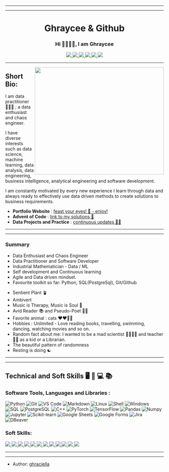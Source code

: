 
<!--
**ghraciella/ghraciella** is a ✨ _special_ ✨ repository because its `README.md` (this file) appears on your GitHub profile.

Here are some ideas to get you started:

- 🔭 I’m currently working on ...
- 🌱 I’m currently learning ...
- 👯 I’m looking to collaborate on ...
- 🤔 I’m looking for help with ...
- 💬 Ask me about ...
- 📫 How to reach me: ...
- 😄 Pronouns: ...
- ⚡ Fun fact: ...


-->

<!--

Contact Links

<span style="display:block;text-align:center">[![Linkedin](https://img.shields.io/badge/-LinkedIn-blue?style=plastic&logo=Linkedin&logoColor=white&link=https://www.linkedin.com/in/grace-anulika-eze-data-unicorn/)](https://www.linkedin.com/in/grace-anulika-eze-data-unicorn/)</span>
<span style="display:block;text-align:center">[![Xing](https://img.shields.io/badge/Xing-teal?style=plastic&logo=Xing&logoColor=light-green&link=https://www.xing.com/profile/Grace_Eze2/cv)](https://www.xing.com/profile/Grace_Eze2/cv)</span>
<span style="display:block;text-align:center">[![Gmail](https://img.shields.io/badge/-Gmail-red?style=plastic&logo=Gmail&logoColor=white)](mailto:grace.anulikaeze@gmail.com)</span>
<span style="display:block;text-align:center">[![GitHuB](https://img.shields.io/badge/github-%23181717.svg?style=plastic&logo=github&logoColor=white&link=https://github.com/ghraciella)](https://github.com/ghraciella)</span>
<span style="display:block;text-align:center">[![Kaggle](https://img.shields.io/badge/-Kaggle-blue?style=plastic&logo=Kaggle&logoColor=black&link=https://www.kaggle.com/graceeze)](https://www.kaggle.com/graceeze)</span>

-->





---
---
# <div align="center"> Ghraycee & Github </div>


### <div align="center"> Hi 👋🏾👋🏾, I am Ghraycee </div>

<!--

- add social network badges using shields.io, to redirect to respective socials when its clicked on
kaggle-icon.svg
-->



<div align="center">
  <a href="https://www.linkedin.com/in/grace-anulika-eze-data-practitioner/">
    <img src="https://img.shields.io/badge/-LinkedIn-blue?style=plastic&logo=Linkedin&logoColor=white"/>
  </a>
  <a href="https://www.xing.com/profile/Grace_Eze2/cv">
    <img src="https://img.shields.io/badge/Xing-teal?style=plastic&logo=Xing&logoColor=light-green&link=https://www.xing.com/profile/Grace_Eze2/cv"/>
  </a> 
  <a href="mailto:grace.anulikaeze@gmail.com">
    <img src="https://img.shields.io/badge/-Gmail-red?style=plastic&logo=Gmail&logoColor=white"/>
  </a>
  <a href="https://github.com/ghraciella">
    <img src="https://img.shields.io/badge/github-%23181717.svg?style=plastic&logo=github&logoColor=white&link=https://github.com/ghraciella"/>
  </a>
  <a href="https://ghraciella.github.io/">
    <img src="https://img.shields.io/badge/-Portfolio%20Website-yellow?style=plastic&logo=Portfolio%20Website&logoColor=brown&link=https://ghraciella.github.io/"/>
  </a>
  <a href="https://www.kaggle.com/graceeze">
    <img src="https://img.shields.io/badge/-Kaggle-blue?style=plastic&logo=Kaggle&logoColor=black&link=https://www.kaggle.com/graceeze"/>
  </a>
</div>



---

<img src="https://media1.giphy.com/media/v1.Y2lkPTc5MGI3NjExY2E0ZTM3YTUzZTA4ZDVmMGJlMWRiMTgxMGVjNDMzZGU4NGU3OWEzYyZjdD1n/RbDKaczqWovIugyJmW/giphy.gif" align="right" width=410 height=340>



## Short Bio: 


I am data practitioner 👩🏾‍💻 ; a data enthusiast and chaos engineer.

I have diverse interests such as data science, machine learning, data analysis, data engineering, business intelligence, analytical engineering and software development. 

I am constantly motivated by every new experience I learn through data and always ready to effectively use data driven methods to create solutions to business requirements.

* __Portfolio Website__ : [feast your eyes! 🥰 - enjoy!](https://ghraciella.github.io/)
* __Advent of Code__ : [link to my solutions 🤔](https://github.com/ghraciella/data-projects-and-practice/tree/main/code_exercise/advent-of-code)
* __Data Projects and Practice__ : [continuous updates 🧐🔁](https://github.com/ghraciella/data-projects-and-practice)


---
---
### Summary

* Data Enthusiast and Chaos Engineer
* Data Practitioner and Software Developer
* Industrial Mathematician - Data / ML 
* Self development and Continuous learning
* Agile and Data driven mindset.
* Favourite toolkit so far: Python, SQL(PostgreSql), Git/Github
<!--
* Neurodiverse 
* Audio-Visual Learner 
-->
* Sentient Plant 🪴
* Ambivert
* Music is Therapy, Music is Soul 🎵 
* Avid Reader 📚 and Pseudo-Poet 📝😅
* Favorite animal : cats ♥️❤️‍🔥🤎
* Hobbies : Unlimited - Love reading books, travelling, swimming, dancing, watching movies and so on.
* Random fact about me: I wanted to be a mad scientist 🧬👩🏾‍🔬 and teacher 👩‍🏫 as a kid or a Librarian.
* The beautiful pattern of randomness
* Resting is doing ☯︎
  
---
---

<!--

- My top skills : Hard (Tech) Skills and Soft Skills

<div id="header" align="center">
  <img src= "https://media1.giphy.com/media/v1.Y2lkPTc5MGI3NjExY2E0ZTM3YTUzZTA4ZDVmMGJlMWRiMTgxMGVjNDMzZGU4NGU3OWEzYyZjdD1n/RbDKaczqWovIugyJmW/giphy.gif" width=200"/>
</div>

-->



## Technical and Soft Skills 🖥️ 🧰 💻 📚 


### Software Tools, Languages and Libraries  :


![Python](http://img.shields.io/badge/-Python-346e9e?style=plastic&logo=python&logoColor=white)
![Git](http://img.shields.io/badge/-Git-white?style=plastic&logo=git)
![VS Code](http://img.shields.io/badge/-VS%20Code-black?style=plastic&logo=visualstudiocode&logoColor=3aa7f2)
![Markdown](http://img.shields.io/badge/-Markdown-white?style=plastic&logo=markdown&logoColor=black)
![Linux](http://img.shields.io/badge/-Linux-fad134?style=plastic&logo=linux&logoColor=black)
![Shell](http://img.shields.io/badge/-Shell-c9c9c9?style=plastic&logo=gnu-bash&logoColor=black)
![Windows](http://img.shields.io/badge/-Windows-0078D6?style=plastic&logo=windows&logoColor=white)
![SQL](http://img.shields.io/badge/-Sql-00758f?style=plastic&logo=Mysql&logoColor=white)
![PostgreSQL](https://img.shields.io/badge/postgresql-blue?style=plastic&logo=postgresql&logoColor=white)
![C++](https://img.shields.io/badge/C++-blue?style=plastic&logo=C++&logoColor=bc2043)
![PyTorch](http://img.shields.io/badge/-PyTorch-eee?style=plastic&logo=pytorch&logoColor=EE4C2C)
![TensorFlow](http://img.shields.io/badge/-TensorFlow-eee?style=plastic&logo=tensorflow&logoColor=FF6F00)
![Pandas](https://img.shields.io/badge/Pandas-white.svg?style=plastic&logo=pandas&logoColor=black)
![Numpy](https://img.shields.io/badge/numpy-ar21.svg?style=plastic&logo=numpy&logoColor=white)
![Jupyter](https://img.shields.io/badge/jupyter-orange?style=plastic&logo=jupyter&logoColor=white)
![Scikit-learn](http://img.shields.io/badge/-Scikit--Learn-eee?style=plastic&logo=scikit-learn&logoColor=e26d00)
![Google Sheets](https://img.shields.io/badge/Google%20Sheets%20-%2334A853.svg?style=plastic&logo=google%20sheets&logoColor=white)
![Google Forms](https://img.shields.io/badge/-Google%20Forms%20-purple?style=plastic&logo=forms&logoColor=EE4C2C)
![Jira](https://img.shields.io/badge/atlassian_jira-white?style=plastic&logo=jira&logoColor=blue)
![DBeaver](https://img.shields.io/badge/-DBeaver-brown?style=plastic&logo=DBeaver&logoColor=white)
      
    
       
### Soft Skills:

<div id="badges">
  <a href="Data-Driven Mindset">
    <img src="https://img.shields.io/badge/data%20driven-mindset-eee?logo=data%20driven-mindset&logoColor==white&style=flat"/>
  </a>
  <a href="Agile Methodologies">
    <img src="https://img.shields.io/badge/agile-methodologies-eee?logo=agile-methodologies&logoColor==white&style=flat"/>
  </a>
  <a href="Problem Solving">
    <img src="https://img.shields.io/badge/problem-solving-eee?logo=problem-solving&logoColor==white&style=flat"/>
  </a>
  <a href="Project Management">
    <img src="https://img.shields.io/badge/project-management-eee?logo=project-management&logoColor==white&style=flat"/>
  </a>
  <a href="Continuous Learning">
    <img src="https://img.shields.io/badge/continuous-learning-eee?logo=continuous-learning&logoColor==white&style=flat"/>
  </a>
  <a href="Effective Communication">
    <img src="https://img.shields.io/badge/effective-communication-eee?logo=effective-communication&logoColor==white&style=flat"/>
  </a>
  <a href="Resourcefulness-Resilience">
    <img src="https://img.shields.io/badge/resourcefulness%20-resilience-eee?logo=resourcefulness-resilience&logoColor==white&style=flat"/>
  </a>  
  <a href="Independent Research">
    <img src="https://img.shields.io/badge/independent-research-eee?logo=independent-research&logoColor=F=white&style=flat"/>
  </a>
  <a href="Collaboration">
    <img src="https://img.shields.io/badge/Collaboration-eee?logo=Collaboration&logoColor==white&style=flat"/>
  </a>
  <a href="Creative Thinking">
    <img src="https://img.shields.io/badge/analytical-thinking-eee?logo=analytical-thinking&logoColor==white&style=flat"/>
  </a>
  <a href="Self Motivated">
    <img src="https://img.shields.io/badge/self-motivated-eee?logo=self-motivated&logoColor==white&style=flat"/>
  </a>
  <a href="Software Development">
    <img src="https://img.shields.io/badge/software-development-eee?logo=software-development&logoColor=white&style=flat"/>
  </a>
</div>


<!--

- Github streak stats

-->

<!--   
                                                                                                                         
---
---
                                                                                                                         
## My Github Usage and Contribution Trail 💻 🧗🏽‍♀️... 






<div>
<a> <img src="https://github-readme-stats.vercel.app/api/top-langs?username=ghraciella&langs_count=10&show_icons=true&locale=en&layout=compact&theme=onedark" alt="ghraciella" width="400" height="350"/></a>
<a> <img alt="My Github Stats" src="https://github-readme-stats.vercel.app/api?username=ghraciella&show_icons=true&count_private=true&theme=onedark" width="400" height="350"/></a>
<a> <img src="https://streak-stats.demolab.com?user=ghraciella&theme=onedark&mode=weekly" alt="ghraciella" width="400" height="350"/></a>
<a href="https://github.com/ghraciella/Accenture-Data-Analytics-and-Visualization-Virtual-Experience"> <img  src="https://github-readme-stats.vercel.app/api/pin/?username=ghraciella&theme=onedark&repo=Accenture-Data-Analytics-and-Visualization-Virtual-Experience" width="400" height="370"/></a>
</div>


-->



---

<!--

To Do:
<br>
My icons for tools

<span> <img src="https://raw.githubusercontent.com/devicons/devicon/1119b9f84c0290e0f0b38982099a2bd027a48bf1/icons/github/github-original-wordmark.svg" alt="Github" width="100" height="100"/> </span>
<span> <img src="https://upload.wikimedia.org/wikipedia/commons/3/31/ITerm2_v3.4_icon.png" alt="mac iterm" width="100" height="100"/> </span>
<span> <img src="https://raw.githubusercontent.com/devicons/devicon/master/icons/vscode/vscode-original.svg" alt="vs code" width="100" height="100"/> </span>
<span> <img src="https://www.westonschools.org/wp-content/uploads/2017/06/google-sheets-icon-600x567.jpg" alt="Google sheets" width="100" height="100"/> </span>
<span> <img src="https://www.pngkey.com/png/detail/441-4413112_google-forms-logo-google-forms-logo-png.png" alt="Google forms" width="120" height="100"/> </span>
<span> <img src="https://raw.githubusercontent.com/devicons/devicon/1119b9f84c0290e0f0b38982099a2bd027a48bf1/icons/slack/slack-original.svg" alt="slack" width="100" height="100"/> </span>


my Github stats

<span> <img src="https://github-readme-stats.vercel.app/api/top-langs?username=ghraciella&langs_count=10&show_icons=true&locale=en&layout=compact&theme=onedark" alt="ghraciella" width="400" height="350"/> </span>
<span> <img alt="My Github Stats" src="https://github-readme-stats.vercel.app/api?username=ghraciella&show_icons=true&count_private=true&theme=onedark" width="400" height="350"/> </span>
<a> <img src="https://streak-stats.demolab.com?user=ghraciella&theme=onedark&mode=weekly" alt="ghraciella" width="400" height="350"/></a>
<a href="https://github.com/ghraciella/Accenture-Data-Analytics-and-Visualization-Virtual-Experience"> <img  src="https://github-readme-stats.vercel.app/api/pin/?username=ghraciella&theme=onedark&repo=Accenture-Data-Analytics-and-Visualization-Virtual-Experience" width="400" height="370"/></a>

<br>

-->










<!-- 

- Most Recent Edit : Fri 21 July, 2023
- Most Recent Edit : 21.07.23

-->
----
- Author: [ghraciella](https://github.com/ghraciella)

<!---
- <p align="left"> <img src="https://komarev.com/ghpvc/?username=ghraciella&label=Profile%20views&color=b45f06&style=plastic" alt="ghraciella" /> </p>
--->
